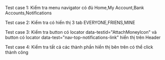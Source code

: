 Test case 1: Kiểm tra menu navigator có đủ Home,My Account,Bank Accounts,Notifications

Test case 2: Kiểm tra có hiển thị 3 tab EVERYONE,FRIENS,MINE

Test case 3: Kiểm tra button có locator data-testid="AttachMoneyIcon" và button có locator data-test="nav-top-notifications-link" hiển thị trên Header

Test case 4: Kiểm tra tất cả các thành phần hiển thị bên trên có thể click thành công
